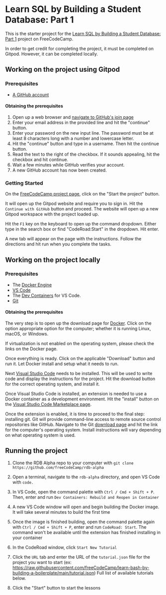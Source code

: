 # Learn SQL by Building a Student Database: Part 1

This is the starter project for the [Learn SQL by Building a Student Database: Part 1](https://github.com/freeCodeCamp/learn-sql-by-building-a-student-database-part-1) project 
on FreeCodeCamp. 

In order to get credit for completing the project, it must be completed on Gitpod. However, 
it can be completed locally. 

## Working on the project using Gitpod

### Prerequisites

- [A GitHub account](https://github.com) 

#### Obtaining the prerequisites

1) Open up a web browser and [navigate to GitHub's join page](https://github.com/join) 
2) Enter your email address in the provided line and hit the "continue" button. 
3) Enter your password on the new input line. The password must be at least 8 characters long with a number 
and lowercase letter. 
4) Hit the "continue" button and type in a username. Then hit the continue button. 
5) Read the text to the right of the checkbox. If it sounds appealing, hit the checkbox and hit continue.
6) Wait a few minutes while GitHub verifies your account. 
7) A new GitHub account has now been created. 

### Getting Started 

On the [FreeCodeCamp project page](https://www.freecodecamp.org/learn/relational-database/learn-sql-by-building-a-student-database-part-1/build-a-student-database-part-1), click on the "Start the project"
button. 

It will open up the Gitpod website and require you to sign in. Hit the `Continue with GitHub` 
button and proceed. The website will open up a new Gitpod workspace with the project loaded up. 

Hit the `F1` key on the keyboard to open up the command dropdown. Either type in the search box
or find "CodeRoad:Start" in the dropdown. Hit enter. 

A new tab will appear on the page with the instructions. Follow the directions and hit run when you
complete the tasks. 

## Working on the project locally 

### Prerequisites

- The [Docker Engine](https://docs.docker.com/engine/install)
- [VS Code](https://code.visualstudio.com/download)
- The [Dev Containers](https://marketplace.visualstudio.com/items?itemName=ms-vscode-remote.remote-containers) for
VS Code. 
- [Git](https://git-scm.com/downloads)

#### Obtaining the prerequisites

The very step is to open up the download page for [Docker](https://docs.docker.com/engine/install/). Click on 
the option appropriate option for the computer; whether it is running Linux, macOS, or Windows. 

If virtualization is not enabled on the operating system, please check the links on the Docker page. 

Once everything is ready. Click on the applicable "Download" button and run it. Let Docker install and 
setup what it needs to run. 

Next [Visual Studio Code](https://code.visualstudio.com/download) needs to be installed. This will
be used to write code and display the instructions for the project. Hit the download button for the correct operating 
system, and install it. 

Once Visual Studio Code is installed, an extension is needed to use a Docker container as a development 
environment. Hit the "install" button on the [Visual Studio Code Marketplace page](https://marketplace.visualstudio.com/items?itemName=ms-vscode-remote.remote-containers). 

Once the extension is enabled, it is time to proceed to the final step: installing git. Git will provide 
command-line access to remote source control repositories like GitHub. Navigate to the Git [download page](https://git-scm.com/downloads) 
and hit the link for the computer's operating system. Install instructions will vary depending on what operating
system is used. 

## Running the project



1) Clone the RDB Alpha repo to your computer with `git clone https://github.com/freeCodeCamp/rdb-alpha`

2) Open a terminal, navigate to the `rdb-alpha` directory, and open VS Code with `code.`

3) In VS Code, open the command palette with `Ctrl / Cmd + Shift + P`. Then, enter and run `Dev Containers: Rebuild and Reopen in Container`

4) A new VS Code window will open and begin building the Docker image. It will take several minutes to build the first time

5) Once the image is finished building, open the command palette again with `Ctrl / Cmd + Shift + P`, enter and run `CodeRoad: Start`. The command won't be available until the extension has finished installing in your container

6) In the CodeRoad window, click `Start New Tutorial`

7) Click the `URL` tab and enter the URL of the `tutorial.json` file for the project you want to start (ex: https://raw.githubusercontent.com/freeCodeCamp/learn-bash-by-building-a-boilerplate/main/tutorial.json) Full list of available tutorials below.

8) Click the "Start" button to start the lessons 

